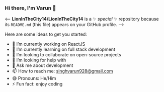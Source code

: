 ### Hi there, I'm Varun 👋
<--
**LionInTheCity14/LionInTheCity14** is a ✨ _special_ ✨ repository because its `README.md` (this file) appears on your GitHub profile.
-->

Here are some ideas to get you started:

- 🔭 I’m currently working on ReactJS
- 🌱 I’m currently learning on full stack development 
- 👯 I’m looking to collaborate on open-source projects
- 🤔 I’m looking for help with 
- 💬 Ask me about development 
- 📫 How to reach me: singhvarun928@gmail.com
- 😄 Pronouns: He/Him
- ⚡ Fun fact: enjoy coding

